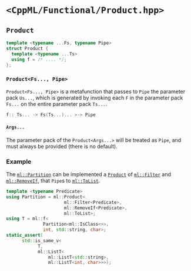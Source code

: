 # `<CppML/Functional/Product.hpp>`

## `Product`

```c++
template <typename ...Fs, typename Pipe>
struct Product {
  template <typename ...Ts>
  using f = /* .... */;
};
```
### `Product<Fs..., Pipe>`

`Product<Fs..., Pipe>` is a metafunction that passes to `Pipe` the parameter pack `Us...`, which is generated by invoking each `F` in the parameter pack `Fs...` on the entire parameter pack `Ts...`.

```c++
f:: Ts... -> Fs(Ts...)... >-> Pipe
```

#### `Args...`

The parameter pack of the `Product<Args...>` will be treated as `Pipe`, and must always be provided (there is no default).

### Example

The [`ml::Partition`](../Algorithm/Partition.md) can be implemented a [`Product`](./Product.md) of [`ml::Filter`](../Algorithm/Filter.md) and [`ml::RemoveIf`](../Algorithm/RemoveIf.md), that `Pipe`s to [`ml::ToList`](./ToList.md).

```c++
template <typename Predicate>
using Partition = ml::Product<
                      ml::Filter<Predicate>,
                      ml::RemoveIf<Predicate>,
                      ml::ToList>;
using T = ml::f<
              Partition<ml::IsClass<>>,
              int, std::string, char>;
static_assert(
      std::is_same_v<
            T,
            ml::ListT<
                ml::ListT<std::string>,
                ml::ListT<int, char>>>);
```
